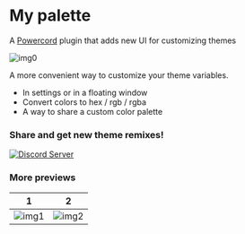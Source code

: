 # My palette
A [Powercord](https://powercord.dev/) plugin that adds new UI for customizing themes 


![img0](https://userxinos.github.io/my-palette/previews/image0.png)

A more convenient way to customize your theme variables.
- In settings or in a floating window
- Convert colors to hex / rgb / rgba
- A way to share a custom color palette 

### Share and get new theme remixes! 
[![Discord Server](https://discordapp.com/api/guilds/810147822414463026/widget.png?style=banner2)](https://discord.gg/549UKV7MPw)



### More previews
| 1             | 2         
| ------------- |:-------------:|
![img1](https://userxinos.github.io/my-palette/previews/image1.png) | ![img2](https://userxinos.github.io/my-palette/previews/image2.png)
